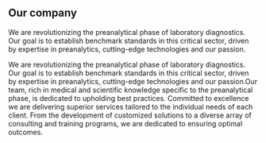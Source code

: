 ## Our company

<!--

**Here are some ideas to get you started:**

🙋‍♀️ A short introduction - what is your organization all about?
🌈 Contribution guidelines - how can the community get involved?
👩‍💻 Useful resources - where can the community find your docs? Is there anything else the community should know?
🍿 Fun facts - what does your team eat for breakfast?
🧙 Remember, you can do mighty things with the power of [Markdown](https://docs.github.com/github/writing-on-github/getting-started-with-writing-and-formatting-on-github/basic-writing-and-formatting-syntax)
-->

We are revolutionizing the preanalytical phase of laboratory diagnostics. Our goal is to establish benchmark standards in this critical sector, driven by expertise in preanalytics, cutting-edge technologies and our passion.

We are revolutionizing the preanalytical phase of laboratory diagnostics. Our goal is to establish benchmark standards in this critical sector, driven by expertise in preanalytics, cutting-edge technologies and our passion.Our team, rich in medical and scientific knowledge specific to the preanalytical phase, is dedicated to upholding best practices. Committed to excellence we are delivering superior services tailored to the individual needs of each client. From the development of customized solutions to a diverse array of consulting and training programs, we are dedicated to ensuring optimal outcomes.
